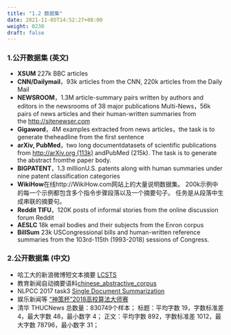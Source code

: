 ```yaml
---
title: "1.2 数据集"
date: 2021-11-05T14:52:27+08:00
weight: 0230
draft: false
---
```


### 1.公开数据集 (英文)

* **XSUM** 227k BBC articles
* **CNN/Dailymail**，93k articles from the CNN, 220k articles from the Daily Mail
* **NEWSROOM**，1.3M article-summary pairs written by authors and editors in the newsrooms of 38 major publications
Multi-News，56k pairs of news articles and their human-written summaries from the http://sitenewser.com
* **Gigaword**，4M examples extracted from news articles，the task is to generate theheadline from the first sentence
* **arXiv, PubMed**，two long documentdatasets of scientific publications from http://arXiv.org (113k) andPubMed (215k). The task is to generate the abstract fromthe paper body.
* **BIGPATENT**，1.3 millionU.S. patents along with human summaries under nine patent classification categories
* **WikiHow**在线http://WikiHow.com网站上的大量说明数据集。 200k示例中的每一个示例都包含多个指令步骤段落以及一个摘要句子。 任务是从段落中生成串联的摘要句。
* **Reddit TIFU**，120K posts of informal stories from the online discussion forum Reddit
* **AESLC** 18k email bodies and their subjects from the Enron corpus
* **BillSum** 23k USCongressional bills and human-written reference summaries from the 103rd-115th (1993-2018) sessions of Congress.

### 2.公开数据集 (中文)

* 哈工大的新浪微博短文本摘要 [LCSTS](https://link.zhihu.com/?target=http%3A//icrc.hitsz.edu.cn/Article/show/139.html)
* 教育新闻自动摘要语料[chinese_abstractive_corpus](https://link.zhihu.com/?target=https%3A//github.com/wonderfulsuccess/chinese_abstractive_corpus)
* NLPCC 2017 task3 [Single Document Summarization](https://link.zhihu.com/?target=http%3A//tcci.ccf.org.cn/conference/2017/taskdata.php)
* 娱乐新闻等 [“神策杯”2018高校算法大师赛](https://link.zhihu.com/?target=https%3A//www.dcjingsai.com/common/cmpt/%25E2%2580%259C%25E7%25A5%259E%25E7%25AD%2596%25E6%259D%25AF%25E2%2580%259D2018%25E9%25AB%2598%25E6%25A0%25A1%25E7%25AE%2597%25E6%25B3%2595%25E5%25A4%25A7%25E5%25B8%2588%25E8%25B5%259B_%25E7%25AB%259E%25E8%25B5%259B%25E4%25BF%25A1%25E6%2581%25AF.html)
* 清华 THUCNews
总数量：830749个样本；
标题：平均字数 19，字数标准差 4，最大字数 48，最小数字 4；
正文：平均字数 892，字数标准差 1012，最大字数 78796，最小数字 31；

